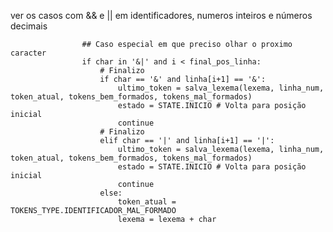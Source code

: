 ver os casos com && e || em identificadores, numeros inteiros e números decimais

                    ## Caso especial em que preciso olhar o proximo caracter
                    if char in '&|' and i < final_pos_linha:
                        # Finalizo
                        if char == '&' and linha[i+1] == '&':
                            ultimo_token = salva_lexema(lexema, linha_num, token_atual, tokens_bem_formados, tokens_mal_formados)
                            estado = STATE.INICIO # Volta para posição inicial
                            continue
                        # Finalizo
                        elif char == '|' and linha[i+1] == '|':
                            ultimo_token = salva_lexema(lexema, linha_num, token_atual, tokens_bem_formados, tokens_mal_formados)
                            estado = STATE.INICIO # Volta para posição inicial
                            continue
                        else:
                            token_atual = TOKENS_TYPE.IDENTIFICADOR_MAL_FORMADO
                            lexema = lexema + char

